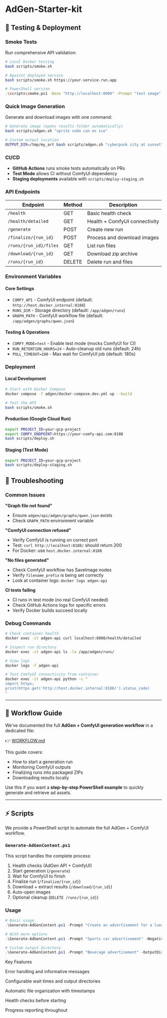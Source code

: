 # AdGen-Starter-kit

## 🧪 Testing & Deployment

### Smoke Tests
Run comprehensive API validation:

```bash
# Local Docker testing
bash scripts/smoke.sh

# Against deployed service
bash scripts/smoke.sh https://your-service.run.app

# PowerShell version
.\scripts\smoke.ps1 -Base "http://localhost:8000" -Prompt "test image"
```

### Quick Image Generation
Generate and download images with one command:

```bash
# Generate image (opens results folder automatically)
bash scripts/adgen.sh "sprite soda can on ice"

# Custom output location
OUTPUT_DIR=/tmp/my_art bash scripts/adgen.sh "cyberpunk city at sunset"
```

### CI/CD
- **GitHub Actions** runs smoke tests automatically on PRs
- **Test Mode** allows CI without ComfyUI dependency
- **Staging deployments** available with `scripts/deploy-staging.sh`

### API Endpoints

| Endpoint | Method | Description |
|----------|--------|-------------|
| `/health` | GET | Basic health check |
| `/health/detailed` | GET | Health + ComfyUI connectivity |
| `/generate` | POST | Create new run |
| `/finalize/{run_id}` | POST | Process and download images |
| `/runs/{run_id}/files` | GET | List run files |
| `/download/{run_id}` | GET | Download zip archive |
| `/runs/{run_id}` | DELETE | Delete run and files |

### Environment Variables

#### Core Settings
- `COMFY_API` - ComfyUI endpoint (default: `http://host.docker.internal:8188`)
- `RUNS_DIR` - Storage directory (default: `/app/adgen/runs`)
- `GRAPH_PATH` - ComfyUI workflow file (default: `/app/adgen/graphs/qwen.json`)

#### Testing & Operations
- `COMFY_MODE=test` - Enable test mode (mocks ComfyUI for CI)
- `RUN_RETENTION_HOURS=24` - Auto-cleanup old runs (default: 24h)
- `POLL_TIMEOUT=180` - Max wait for ComfyUI job (default: 180s)

### Deployment

#### Local Development
```bash
# Start with Docker Compose
docker compose -f adgen/docker-compose.dev.yml up --build

# Test the API
bash scripts/smoke.sh
```

#### Production (Google Cloud Run)
```bash
export PROJECT_ID=your-gcp-project
export COMFY_ENDPOINT=https://your-comfy-api.com:8188
bash scripts/deploy.sh
```

#### Staging (Test Mode)
```bash
export PROJECT_ID=your-gcp-project
bash scripts/deploy-staging.sh
```

## 🔧 Troubleshooting

### Common Issues

**"Graph file not found"**
- Ensure `adgen/api/adgen/graphs/qwen.json` exists
- Check `GRAPH_PATH` environment variable

**"ComfyUI connection refused"**
- Verify ComfyUI is running on correct port
- Test: `curl http://localhost:8188/` should return 200
- For Docker: use `host.docker.internal:8188`

**"No files generated"**
- Check ComfyUI workflow has SaveImage nodes
- Verify `filename_prefix` is being set correctly
- Look at container logs: `docker logs adgen-api`

**CI tests failing**
- CI runs in test mode (no real ComfyUI needed)
- Check GitHub Actions logs for specific errors
- Verify Docker builds succeed locally

### Debug Commands
```bash
# Check container health
docker exec -it adgen-api curl localhost:8000/health/detailed

# Inspect run directory
docker exec -it adgen-api ls -la /app/adgen/runs/

# View logs
docker logs -f adgen-api

# Test ComfyUI connectivity from container
docker exec -it adgen-api python -c "
import httpx;
print(httpx.get('http://host.docker.internal:8188/').status_code)
"
```

---

## 📌 Workflow Guide

We’ve documented the full **AdGen + ComfyUI generation workflow** in a dedicated file:

👉 [WORKFLOW.md](./WORKFLOW.md)

This guide covers:
- How to start a generation run
- Monitoring ComfyUI outputs
- Finalizing runs into packaged ZIPs
- Downloading results locally

Use this if you want a **step-by-step PowerShell example** to quickly generate and retrieve ad assets.

---

## ⚡ Scripts

We provide a PowerShell script to automate the full AdGen + ComfyUI workflow.

### `Generate-AdGenContent.ps1`

This script handles the complete process:

1. Health checks (AdGen API + ComfyUI)
2. Start generation (`/generate`)
3. Wait for ComfyUI to finish
4. Finalize run (`/finalize/{run_id}`)
5. Download + extract results (`/download/{run_id}`)
6. Auto-open images
7. Optional cleanup (`DELETE /runs/{run_id}`)

### Usage

```powershell
# Basic usage
.\Generate-AdGenContent.ps1 -Prompt "Create an advertisement for a luxury watch"

# With more options
.\Generate-AdGenContent.ps1 -Prompt "Sports car advertisement" -NegativePrompt "blurry, low quality" -Seed 42 -MaxWaitMinutes 15

# Custom output directory
.\Generate-AdGenContent.ps1 -Prompt "Beverage advertisement" -OutputDir ".\adgen_out"
```

Key Features

Error handling and informative messages

Configurable wait times and output directories

Automatic file organization with timestamps

Health checks before starting

Progress reporting throughout